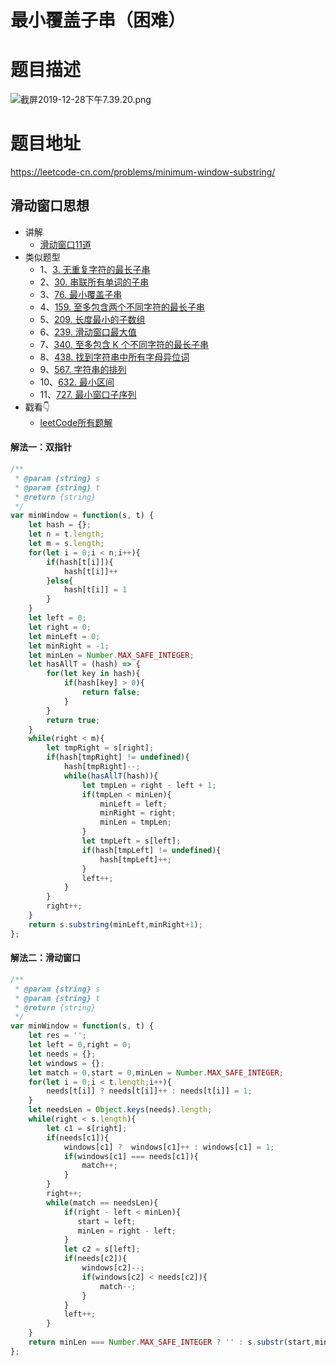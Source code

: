 # 最小覆盖子串（困难）
# 题目描述
![截屏2019-12-28下午7.39.20.png](https://pic.leetcode-cn.com/a6417e24bbbc5359db33809de7329230e76b0ac5491e3d86fe968830f1cf2d6d-%E6%88%AA%E5%B1%8F2019-12-28%E4%B8%8B%E5%8D%887.39.20.png)
# 题目地址
<https://leetcode-cn.com/problems/minimum-window-substring/>
## 滑动窗口思想
+ 讲解
  + [滑动窗口11道](https://github.com/Alex660/Algorithms-and-data-structures/blob/master/demos/%E6%BB%91%E5%8A%A8%E7%AA%97%E5%8F%A311%E9%81%93.md)
+ 类似题型
  + 1、[3. 无重复字符的最长子串](https://leetcode-cn.com/problems/longest-substring-without-repeating-characters/)
  + 2、[30. 串联所有单词的子串](https://leetcode-cn.com/problems/substring-with-concatenation-of-all-words/)
  + 3、[76. 最小覆盖子串](https://leetcode-cn.com/problems/minimum-window-substring/)
  + 4、[159. 至多包含两个不同字符的最长子串](https://leetcode-cn.com/problems/longest-substring-with-at-most-two-distinct-characters/)
  + 5、[209. 长度最小的子数组](https://leetcode-cn.com/problems/minimum-size-subarray-sum/)
  + 6、[239. 滑动窗口最大值](https://leetcode-cn.com/problems/sliding-window-maximum/)
  + 7、[340. 至多包含 K 个不同字符的最长子串](https://leetcode-cn.com/problems/longest-substring-with-at-most-k-distinct-characters/)
  + 8、[438. 找到字符串中所有字母异位词](https://leetcode-cn.com/problems/find-all-anagrams-in-a-string/)
  + 9、[567. 字符串的排列](https://leetcode-cn.com/problems/permutation-in-string/)
  + 10、[632. 最小区间](https://leetcode-cn.com/problems/smallest-range-covering-elements-from-k-lists/)
  + 11、[727. 最小窗口子序列](https://leetcode-cn.com/problems/minimum-window-subsequence/)
+ 戳看👇
  + [leetCode所有题解](https://github.com/Alex660/leetcode)
#### 解法一：双指针
```javascript
/**
 * @param {string} s
 * @param {string} t
 * @return {string}
 */
var minWindow = function(s, t) {
    let hash = {};
    let n = t.length;
    let m = s.length;
    for(let i = 0;i < n;i++){
        if(hash[t[i]]){
            hash[t[i]]++
        }else{
            hash[t[i]] = 1
        }
    }
    let left = 0;
    let right = 0;
    let minLeft = 0;
    let minRight = -1;
    let minLen = Number.MAX_SAFE_INTEGER;
    let hasAllT = (hash) => {
        for(let key in hash){
            if(hash[key] > 0){
                return false;
            }
        }
        return true;
    }
    while(right < m){
        let tmpRight = s[right];
        if(hash[tmpRight] != undefined){
            hash[tmpRight]--;
            while(hasAllT(hash)){
                let tmpLen = right - left + 1;
                if(tmpLen < minLen){
                    minLeft = left;
                    minRight = right;
                    minLen = tmpLen;
                }
                let tmpLeft = s[left];
                if(hash[tmpLeft] != undefined){
                    hash[tmpLeft]++;
                }
                left++;
            }
        }
        right++;
    }
    return s.substring(minLeft,minRight+1);
};
```
#### 解法二：滑动窗口
```javascript
/**
 * @param {string} s
 * @param {string} t
 * @return {string}
 */
var minWindow = function(s, t) {
    let res = '';
    let left = 0,right = 0;
    let needs = {};
    let windows = {};
    let match = 0,start = 0,minLen = Number.MAX_SAFE_INTEGER;
    for(let i = 0;i < t.length;i++){
        needs[t[i]] ? needs[t[i]]++ : needs[t[i]] = 1;
    }
    let needsLen = Object.keys(needs).length;
    while(right < s.length){
        let c1 = s[right];
        if(needs[c1]){
            windows[c1] ?  windows[c1]++ : windows[c1] = 1;
            if(windows[c1] === needs[c1]){
                match++;
            }
        }
        right++;
        while(match == needsLen){
            if(right - left < minLen){
               start = left;
               minLen = right - left; 
            }
            let c2 = s[left];
            if(needs[c2]){
                windows[c2]--;
                if(windows[c2] < needs[c2]){
                    match--;
                }
            }
            left++;
        }
    }
    return minLen === Number.MAX_SAFE_INTEGER ? '' : s.substr(start,minLen);
};
```